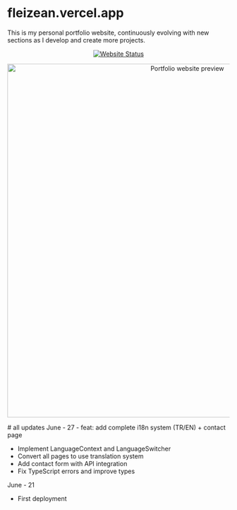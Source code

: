 # fleizean.vercel.app
This is my personal portfolio website, continuously evolving with new sections as I develop and create more projects.

<p align="center">
  <a href="https://fleizean.vercel.app">
    <img src="https://img.shields.io/website?down_color=red&down_message=offline&up_color=green&up_message=online&url=https%3A//fleizean.vercel.app" alt="Website Status"/>
  </a>
</p>

<p align="center">
  <img src="https://image.thum.io/get/width/800/crop/600/noanimate/https://fleizean.vercel.app" alt="Portfolio website preview" width="800"/>
</p>
# all updates
June - 27
- feat: add complete i18n system (TR/EN) + contact page

- Implement LanguageContext and LanguageSwitcher
- Convert all pages to use translation system
- Add contact form with API integration
- Fix TypeScript errors and improve types

June - 21
- First deployment
